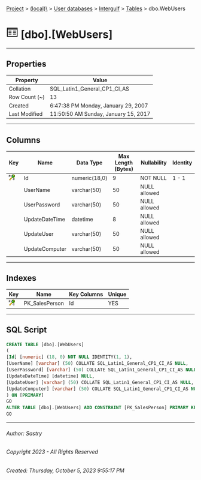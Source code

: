 #### 

[Project](../../../../index.md) > [(local)\\](../../../index.md) > [User databases](../../index.md) > [Intergulf](../index.md) > [Tables](Tables.md) > dbo.WebUsers

# ![Tables](../../../../Images/Table32.png) [dbo].[WebUsers]

---

## <a name="#properties"></a>Properties

| Property | Value |
|---|---|
| Collation | SQL_Latin1_General_CP1_CI_AS |
| Row Count (~) | 13 |
| Created | 6:47:38 PM Monday, January 29, 2007 |
| Last Modified | 11:50:50 AM Sunday, January 15, 2017 |


---

## <a name="#columns"></a>Columns

| Key | Name | Data Type | Max Length (Bytes) | Nullability | Identity |
|---|---|---|---|---|---|
| [![Cluster Primary Key PK_SalesPerson: Id](../../../../Images/pkcluster.png)](#indexes) | Id | numeric(18,0) | 9 | NOT NULL | 1 - 1 |
|  | UserName | varchar(50) | 50 | NULL allowed |  |
|  | UserPassword | varchar(50) | 50 | NULL allowed |  |
|  | UpdateDateTime | datetime | 8 | NULL allowed |  |
|  | UpdateUser | varchar(50) | 50 | NULL allowed |  |
|  | UpdateComputer | varchar(50) | 50 | NULL allowed |  |


---

## <a name="#indexes"></a>Indexes

| Key | Name | Key Columns | Unique |
|---|---|---|---|
| [![Cluster Primary Key PK_SalesPerson: Id](../../../../Images/pkcluster.png)](#indexes) | PK_SalesPerson | Id | YES |


---

## <a name="#sqlscript"></a>SQL Script

```sql
CREATE TABLE [dbo].[WebUsers]
(
[Id] [numeric] (18, 0) NOT NULL IDENTITY(1, 1),
[UserName] [varchar] (50) COLLATE SQL_Latin1_General_CP1_CI_AS NULL,
[UserPassword] [varchar] (50) COLLATE SQL_Latin1_General_CP1_CI_AS NULL,
[UpdateDateTime] [datetime] NULL,
[UpdateUser] [varchar] (50) COLLATE SQL_Latin1_General_CP1_CI_AS NULL,
[UpdateComputer] [varchar] (50) COLLATE SQL_Latin1_General_CP1_CI_AS NULL
) ON [PRIMARY]
GO
ALTER TABLE [dbo].[WebUsers] ADD CONSTRAINT [PK_SalesPerson] PRIMARY KEY CLUSTERED ([Id]) ON [PRIMARY]
GO

```


---

###### Author:  Sastry

###### Copyright 2023 - All Rights Reserved

###### Created: Thursday, October 5, 2023 9:55:17 PM


